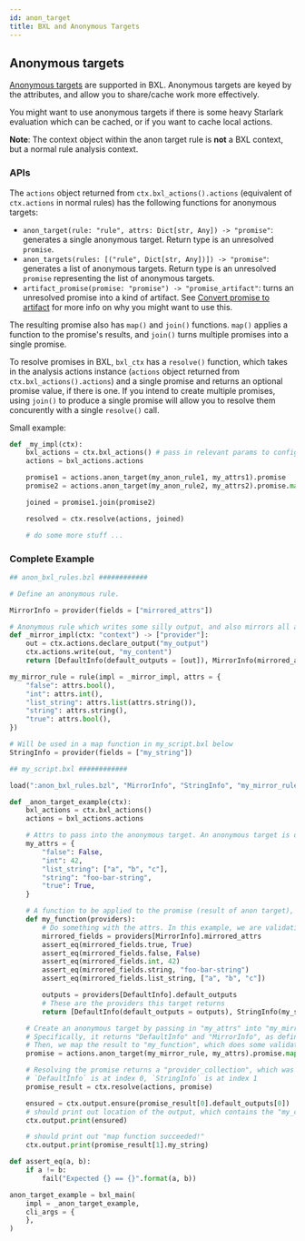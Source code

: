 ```yaml
---
id: anon_target
title: BXL and Anonymous Targets
---
```


## Anonymous targets

[Anonymous targets](../rule_authors/anon_targets.md) are supported in BXL.
Anonymous targets are keyed by the attributes, and allow you to share/cache work
more effectively.

You might want to use anonymous targets if there is some heavy Starlark
evaluation which can be cached, or if you want to cache local actions.

**Note**: The context object within the anon target rule is **not** a BXL
context, but a normal rule analysis context.

### APIs

The `actions` object returned from `ctx.bxl_actions().actions` (equivalent of
`ctx.actions` in normal rules) has the following functions for anonymous
targets:

- `anon_target(rule: "rule", attrs: Dict[str, Any]) -> "promise"`: generates a
  single anonymous target. Return type is an unresolved `promise`.
- `anon_targets(rules: [("rule", Dict[str, Any])]) -> "promise"`: generates a
  list of anonymous targets. Return type is an unresolved `promise` representing
  the list of anonymous targets.
- `artifact_promise(promise: "promise") -> "promise_artifact"`: turns an
  unresolved promise into a kind of artifact. See
  [Convert promise to artifact](../rule_authors/anon_targets.md#convert-promise-to-artifact)
  for more info on why you might want to use this.

The resulting promise also has `map()` and `join()` functions. `map()` applies a
function to the promise's results, and `join()` turns multiple promises into a
single promise.

To resolve promises in BXL, `bxl_ctx` has a `resolve()` function, which takes in
the analysis actions instance (`actions` object returned from
`ctx.bxl_actions().actions`) and a single promise and returns an optional
promise value, if there is one. If you intend to create multiple promises, using
`join()` to produce a single promise will allow you to resolve them concurently
with a single `resolve()` call.

Small example:

```python
def _my_impl(ctx):
    bxl_actions = ctx.bxl_actions() # pass in relevant params to configure the execution platform resolution
    actions = bxl_actions.actions

    promise1 = actions.anon_target(my_anon_rule1, my_attrs1).promise
    promise2 = actions.anon_target(my_anon_rule2, my_attrs2).promise.map(my_map_function)

    joined = promise1.join(promise2)

    resolved = ctx.resolve(actions, joined)

    # do some more stuff ...
```

### Complete Example

```python
## anon_bxl_rules.bzl ############

# Define an anonymous rule.

MirrorInfo = provider(fields = ["mirrored_attrs"])

# Anonymous rule which writes some silly output, and also mirrors all attributes received
def _mirror_impl(ctx: "context") -> ["provider"]:
    out = ctx.actions.declare_output("my_output")
    ctx.actions.write(out, "my_content")
    return [DefaultInfo(default_outputs = [out]), MirrorInfo(mirrored_attrs = ctx.attrs)]

my_mirror_rule = rule(impl = _mirror_impl, attrs = {
    "false": attrs.bool(),
    "int": attrs.int(),
    "list_string": attrs.list(attrs.string()),
    "string": attrs.string(),
    "true": attrs.bool(),
})

# Will be used in a map function in my_script.bxl below
StringInfo = provider(fields = ["my_string"])

## my_script.bxl ############

load(":anon_bxl_rules.bzl", "MirrorInfo", "StringInfo", "my_mirror_rule")

def _anon_target_example(ctx):
    bxl_actions = ctx.bxl_actions()
    actions = bxl_actions.actions

    # Attrs to pass into the anonymous target. An anonymous target is defined by the hash of its attributes
    my_attrs = {
        "false": False,
        "int": 42,
        "list_string": ["a", "b", "c"],
        "string": "foo-bar-string",
        "true": True,
    }

    # A function to be applied to the promise (result of anon target), producing a promise with the resulting value.
    def my_function(providers):
        # Do something with the attrs. In this example, we are validating that the attrs are what we expect.
        mirrored_fields = providers[MirrorInfo].mirrored_attrs
        assert_eq(mirrored_fields.true, True)
        assert_eq(mirrored_fields.false, False)
        assert_eq(mirrored_fields.int, 42)
        assert_eq(mirrored_fields.string, "foo-bar-string")
        assert_eq(mirrored_fields.list_string, ["a", "b", "c"])

        outputs = providers[DefaultInfo].default_outputs
        # These are the providers this target returns
        return [DefaultInfo(default_outputs = outputs), StringInfo(my_string = "map function succeeded!")]

    # Create an anonymous target by passing in "my_attrs" into "my_mirror_rule", and returns providers.
    # Specifically, it returns "DefaultInfo" and "MirrorInfo", as defined in "my_mirror_rule"
    # Then, we map the result to "my_function", which does some validation
    promise = actions.anon_target(my_mirror_rule, my_attrs).promise.map(my_function)

    # Resolving the promise returns a "provider_collection", which was defined by "my_function" above.
    # `DefaultInfo` is at index 0, `StringInfo` is at index 1
    promise_result = ctx.resolve(actions, promise)

    ensured = ctx.output.ensure(promise_result[0].default_outputs[0])
    # should print out location of the output, which contains the "my_content" string as defined in anon_bxl_rules.bzl above
    ctx.output.print(ensured)

    # should print out "map function succeeded!"
    ctx.output.print(promise_result[1].my_string)

def assert_eq(a, b):
    if a != b:
        fail("Expected {} == {}".format(a, b))

anon_target_example = bxl_main(
    impl = _anon_target_example,
    cli_args = {
    },
)
```
